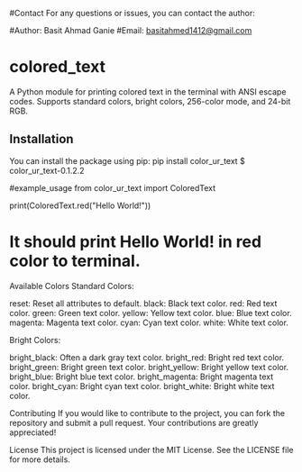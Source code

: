 #Contact
For any questions or issues, you can contact the author:

#Author: Basit Ahmad Ganie
#Email: basitahmed1412@gmail.com

# colored_text

A Python module for printing colored text in the terminal with ANSI escape codes. Supports standard colors, bright colors, 256-color mode, and 24-bit RGB.

## Installation

You can install the package using pip: pip install color_ur_text
$ color_ur_text-0.1.2.2

#example_usage
from color_ur_text import ColoredText

print(ColoredText.red("Hello World!"))

# It should print Hello World! in red color to terminal.

Available Colors
Standard Colors:

reset: Reset all attributes to default.
black: Black text color.
red: Red text color.
green: Green text color.
yellow: Yellow text color.
blue: Blue text color.
magenta: Magenta text color.
cyan: Cyan text color.
white: White text color.

Bright Colors:

bright_black: Often a dark gray text color.
bright_red: Bright red text color.
bright_green: Bright green text color.
bright_yellow: Bright yellow text color.
bright_blue: Bright blue text color.
bright_magenta: Bright magenta text color.
bright_cyan: Bright cyan text color.
bright_white: Bright white text color.

Contributing
If you would like to contribute to the project, you can fork the repository and submit a pull request. Your contributions are greatly appreciated!

License
This project is licensed under the MIT License. See the LICENSE file for more details.
